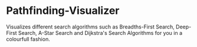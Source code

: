 # Pathfinding-Visualizer
Visualizes different search algorithms such as Breadths-First Search, Deep-First Search, A-Star Search and Dijkstra's Search Algorithms for you in a colourfull fashion.
